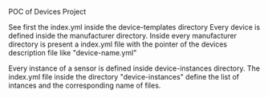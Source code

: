 POC of Devices Project

See first the index.yml inside the device-templates directory
Every device is defined inside the manufacturer directory.
Inside every manufacturer directory is present a index.yml file with the pointer of the devices description file like "device-name.yml"

Every instance of a sensor is defined inside device-instances directory.
The index.yml file inside the directory "device-instances" define the list of intances and the corresponding name of files.
